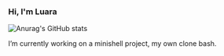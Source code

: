### Hi, I'm Luara







![Anurag's GitHub stats](https://github-readme-stats.vercel.app/api?username=luaraggio&show_icons=true&theme=gruvbox)


I’m currently working on a minishell project, my own clone bash. 

